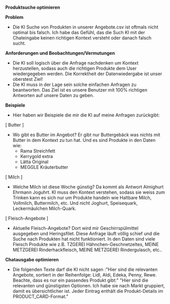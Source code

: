 **Produktsuche optimieren**

**Problem**
 - Die KI Suche von Produkten in unserer Angebote.csv ist oftmals nicht optimal bis falsch. Ich habe das Gefühl, das die Such KI mit der Chateingabe keinen richtigen Kontext versteht oder danach falsch sucht.


**Anforderungen und Beobachtungen/Vermutungen**
- Die KI soll logisch über die Anfrage nachdenken um Kontext herzustellen, sodass auch die richtigen Produkte dem User wiedergegeben werden.
  Die Korrektheit der Datenwiedergabe ist unser oberstest Ziel!
- Die KI muss in der Lage sein solche einfachen Anfragen zu beantworten. Das Ziel ist es unsere Benutzer mit 100% richtigen Antworten auf unsere Daten zu geben. 


**Beispiele**

- Hier haben wir Beispiele die mir die KI auf meine Anfragen zurückgibt:

[ Butter ]
- Wo gibt es Butter im Angebot? Er gibt nur Buttergebäck was nichts mit Butter in dem Kontext zu tun hat. 
  Und es sind Produkte in den Daten wie: 
  - Rama Streichfett
  - Kerrygold extra
  - Lätta Original
  - MEGGLE Kräuterbutter

[ Milch ]
- Welche Milch ist diese Woche günstig? Da kommt als Antwort Almighurt Ehrmann Joguhrt. 
  KI muss den Kontext verstehen, sodass sie weiss zum Trinken kann es sich nur um Produkte handeln wie Haltbare Milch, Vollmilch, Buttermilch, etc. 
  Und nicht Joghurt, Speisequark, Leckermäulchen Milch-Quark.


[ Fleisch-Angebote ]
- Aktuelle Fleisch-Angebote? Dort wird mir Geschirrspülmittel ausgegeben und Heringsfilet. 
  Diese Anfrage läuft völlig schief und die Suche nach Produkten hat nicht funktioniert. 
  In den Daten sind viele Fleisch Produkte wie z.B. TZGEREI Hähnchen-Geschnetzeltes, MEINE METZGEREI Rinderhackfleisch, MEINE METZGEREI Rindergulasch, etc..




**Chatausgabe optimieren**

  - Die folgenden Texte darf die KI nicht sagen :"Hier sind die relevanten Angebote, sortiert in der Reihenfolge: 
                                                  Lidl, Aldi, Edeka, Penny, Rewe. Beachte, dass es nur ein passendes Produkt gibt:"
                                                 "Hier sind die relevanten und günstigsten Optionen. Ich habe sie nach Markt gruppiert, damit es übersichtlicher ist. 
                                                  Jeder Eintrag enthält die Produkt-Details im PRODUCT_CARD-Format."
